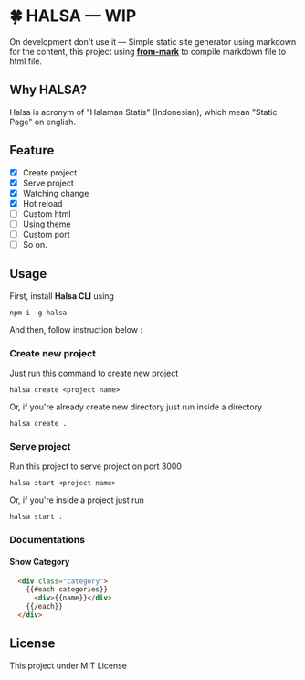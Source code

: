 # 🍀 HALSA — WIP

On development don't use it — Simple static site generator using markdown for the content, this project using **[from-mark](https://github.com/muhibbudins/from-mark)** to compile markdown file to html file.

## Why HALSA?

Halsa is acronym of "Halaman Statis" (Indonesian), which mean "Static Page" on english.

## Feature

- [x] Create project
- [x] Serve project
- [x] Watching change
- [x] Hot reload
- [ ] Custom html
- [ ] Using theme
- [ ] Custom port
- [ ] So on.

## Usage

First, install **Halsa CLI** using

```
npm i -g halsa
```

And then, follow instruction below :

### Create new project

Just run this command to create new project

```
halsa create <project name>
```

Or, if you're already create new directory just run inside a directory

```
halsa create .
```

### Serve project

Run this project to serve project on port 3000

```
halsa start <project name>
```

Or, if you're inside a project just run

```
halsa start .
```

### Documentations

#### Show Category

```html
  <div class="category">
    {{#each categories}}
      <div>{{name}}</div>
    {{/each}}
  </div>
```

## License

This project under MIT License